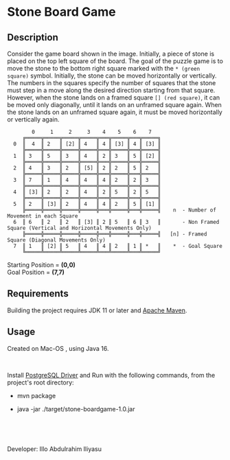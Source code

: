 # Stone Board Game

## Description
Consider the game board shown in the image. Initially, a piece of stone is placed on the top left square of the board. 
The goal of the puzzle game is to move the stone to the bottom right square marked with the `* (green square)` symbol. Initially,
the stone can be moved horizontally or vertically.
The numbers in the squares specify the number of squares that the stone must step in a move along the desired direction starting from that square.
However, when the stone lands on a framed square `[] (red square)`, it can be moved only diagonally, until it lands on an unframed square again. 
When the stone lands on an unframed square again, it must be moved horizontally or vertically again.

```text
        0     1     2     3    4    5    6    7
     ╔═════╦═════╦═════╦═════╦═══╦═════╦═══╦═════╗
  0  ║  4  ║ 2   ║ [2] ║ 4   ║ 4 ║ [3] ║ 4 ║ [3] ║
     ╠═════╬═════╬═════╬═════╬═══╬═════╬═══╬═════╣
  1  ║ 3   ║ 5   ║ 3   ║ 4   ║ 2 ║ 3   ║ 5 ║ [2] ║
     ╠═════╬═════╬═════╬═════╬═══╬═════╬═══╬═════╣
  2  ║ 4   ║ 3   ║ 2   ║ [5] ║ 2 ║ 2   ║ 5 ║ 2   ║
     ╠═════╬═════╬═════╬═════╬═══╬═════╬═══╬═════╣
  3  ║ 7   ║ 1   ║ 4   ║ 4   ║ 4 ║ 2   ║ 2 ║ 3   ║
     ╠═════╬═════╬═════╬═════╬═══╬═════╬═══╬═════╣
  4  ║ [3] ║ 2   ║ 2   ║ 4   ║ 2 ║ 5   ║ 2 ║ 5   ║
     ╠═════╬═════╬═════╬═════╬═══╬═════╬═══╬═════╣     
  5  ║ 2   ║ [3] ║ 2   ║ 4   ║ 4 ║ 2   ║ 5 ║ [1] ║     
     ╠═════╬═════╬═════╬═════╬═══╬═════╬═══╬═════╣    n  - Number of Movement in each Square
  6  ║ 6   ║ 2   ║ 2   ║ [3] ║ 2 ║ 5   ║ 6 ║ 3   ║       - Non Framed Square (Vertical and Horizontal Movements Only)
     ╠═════╬═════╬═════╬═════╬═══╬═════╬═══╬═════╣   [n] - Framed Square (Diagonal Movements Only)
  7  ║ 1   ║ [2] ║ 5   ║ 4   ║ 4 ║ 2   ║ 1 ║ *   ║    *  - Goal Square
     ╚═════╩═════╩═════╩═════╩═══╩═════╩═══╩═════╝
```

Starting Position = **(0,0)**\
Goal Position = **(7,7)**

## Requirements
Building the project requires JDK 11 or later and [Apache Maven](https://maven.apache.org/).
## Usage


Created on Mac-OS , using Java 16.

&nbsp;

Install [PostgreSQL Driver](https://jdbc.postgresql.org) and Run with the following commands, from the project's root directory:

* mvn package

* java -jar ./target/stone-boardgame-1.0.jar

&nbsp;

&nbsp;

Developer:
Illo Abdulrahim Iliyasu